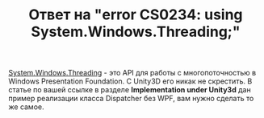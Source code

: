 ﻿---
title: "Ответ на \"error CS0234: using System.Windows.Threading;\""
se.owner.user_id: 240512
se.owner.display_name: "MSDN.WhiteKnight"
se.owner.link: "https://ru.stackoverflow.com/users/240512/msdn-whiteknight"
se.answer_id: 1060662
se.question_id: 1060657
se.post_type: answer
se.is_accepted: True
---
<p><a href="https://docs.microsoft.com/ru-ru/dotnet/api/system.windows.threading?view=netcore-3.0" rel="nofollow noreferrer">System.Windows.Threading</a> - это API для работы с многопоточностью в Windows Presentation Foundation. С Unity3D его никак не скрестить. В статье по вашей ссылке в разделе <strong>Implementation under Unity3d</strong> дан пример реализации класса Dispatcher без WPF, вам нужно сделать то же самое.</p>
